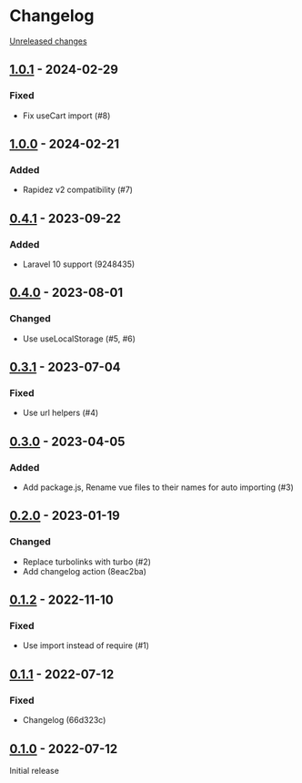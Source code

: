 # Changelog 

[Unreleased changes](https://github.com/rapidez/login-as-customer/compare/1.0.1...master)
## [1.0.1](https://github.com/rapidez/login-as-customer/releases/tag/1.0.1) - 2024-02-29

### Fixed

- Fix useCart import (#8)

## [1.0.0](https://github.com/rapidez/login-as-customer/releases/tag/1.0.0) - 2024-02-21

### Added

- Rapidez v2 compatibility (#7)

## [0.4.1](https://github.com/rapidez/login-as-customer/releases/tag/0.4.1) - 2023-09-22

### Added

- Laravel 10 support (9248435)

## [0.4.0](https://github.com/rapidez/login-as-customer/releases/tag/0.4.0) - 2023-08-01

### Changed

- Use useLocalStorage (#5, #6)

## [0.3.1](https://github.com/rapidez/login-as-customer/releases/tag/0.3.1) - 2023-07-04

### Fixed

- Use url helpers (#4)

## [0.3.0](https://github.com/rapidez/login-as-customer/releases/tag/0.3.0) - 2023-04-05

### Added

- Add package.js, Rename vue files to their names for auto importing (#3)

## [0.2.0](https://github.com/rapidez/login-as-customer/releases/tag/0.2.0) - 2023-01-19

### Changed

- Replace turbolinks with turbo (#2)
- Add changelog action (8eac2ba)

## [0.1.2](https://github.com/rapidez/login-as-customer/releases/tag/0.1.2) - 2022-11-10

### Fixed

- Use import instead of require (#1)

## [0.1.1](https://github.com/rapidez/login-as-customer/releases/tag/0.1.1) - 2022-07-12

### Fixed

- Changelog (66d323c)

## [0.1.0](https://github.com/rapidez/login-as-customer/releases/tag/0.1.0) - 2022-07-12

Initial release

